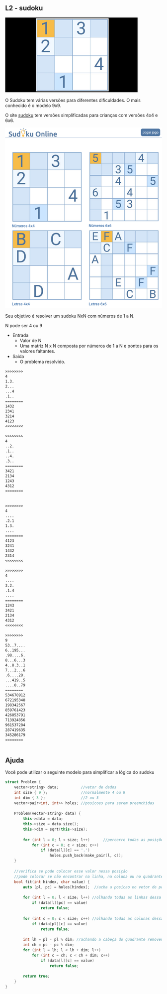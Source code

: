 ## L2 - sudoku

![](cover.jpg)

O Sudoku tem várias versões para diferentes dificuldades. O mais conhecido é o modelo 9x9.

O site [sudoku](https://www.sudokuonline.io/pt/criancas) tem versões simplificadas para crianças com versões 4x4 e 6x6.

![](__exemplos.png)

Seu objetivo é resolver um sudoku NxN com números de 1 a N.

N pode ser 4 ou 9

- Entrada
    - Valor de N
    - Uma matriz N x N composta por números de 1 a N e pontos para os valores faltantes.
- Saída
    - O problema resolvido.

```
>>>>>>>>
4
1.3.
2...
...4
.1..
========
1432
2341
3214
4123
<<<<<<<<

>>>>>>>>
4
..2.
.1..
..4.
.3..
========
3421
2134
1243
4312
<<<<<<<<


>>>>>>>>
4
....
.2.1
1.3.
....
========
4123
3241
1432
2314
<<<<<<<<

>>>>>>>>
4
....
3.2.
.1.4
....
========
1243
3421
2134
4312
<<<<<<<<

>>>>>>>>
9
53..7....
6..195...
.98....6.
8...6...3
4..8.3..1
7...2...6
.6....28.
...419..5
....8..79
========
534678912
672195348
198342567
859761423
426853791
713924856
961537284
287419635
345286179
<<<<<<<<


```


## Ajuda

Você pode utilizar o seguinte modelo para simplificar a lógica do sudoku

```cpp
struct Problem {
    vector<string> data;          //vetor de dados
    int size { 9 };               //normalmente 4 ou 9
    int dim { 3 };                //2 ou 3
    vector<pair<int, int>> holes; //posicoes para serem preenchidas

    Problem(vector<string> data) {
        this->data = data;
        this->size = data.size();
        this->dim = sqrt(this->size);

        for (int l = 0; l < size; l++)      //percorre todas as posições e guarda as que são .
            for (int c = 0; c < size; c++)
                if (data[l][c] == '.')
                    holes.push_back(make_pair(l, c));
    }

    //verifica se pode colocar esse valor nessa posição
    //pode colocar se não encontrar na linha, na coluna ou no quadrante
    bool fit(int hindex, char value) {
        auto [pl, pc] = holes[hindex];  //acha a posicao no vetor de posições
        
        for (int l = 0; l < size; l++) //olhando todas as linhas dessa coluna
            if (data[l][pc] == value) 
                return false;
        
        for (int c = 0; c < size; c++) //olhando todas as colunas dessa linha
            if (data[pl][c] == value)
                return false;
        
        int lh = pl - pl % dim; //achando a cabeça do quadrante removendo a sobra
        int ch = pc - pc % dim;
        for (int l = lh; l < lh + dim; l++)
            for (int c = ch; c < ch + dim; c++)
                if (data[l][c] == value)
                    return false;

        return true;
    }
}
```